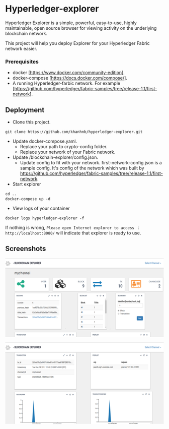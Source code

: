 # Hyperledger-explorer

Hyperledger Explorer is a simple, powerful, easy-to-use, highly maintainable, open source browser for viewing activity on the underlying blockchain network.

This project will help you deploy Explorer for your Hyperledger Fabric network easier.

### Prerequisites

* docker [https://www.docker.com/community-edition].
* docker-compose [https://docs.docker.com/compose/].
* A running Hyperledger-farbic network. For example [https://github.com/hyperledger/fabric-samples/tree/release-1.1/first-network].

## Deployment

* Clone this project.
```
git clone https://github.com/khanhnb/hyperledger-explorer.git
```

* Update docker-compose.yaml.
  * Replace your path to crypto-config folder.
  * Replace your network of your Fabric network.
* Update /blockchain-explorer/config.json.
  * Update config to fit with your network. first-network-config.json is a sample config. It's config of the network which was built by https://github.com/hyperledger/fabric-samples/tree/release-1.1/first-network.
* Start explorer
```
cd ..
docker-compose up -d
```
* View logs of your container
```
docker logs hyperledger-explorer -f
```

If nothing is wrong, ```Please open Internet explorer to access ：http://localhost:8080/``` will indicate that explorer is ready to use.

## Screenshots

![alt text](https://raw.githubusercontent.com/JeevaSang/blockchainimage/master/explorer1.png)

![alt text](https://raw.githubusercontent.com/JeevaSang/blockchainimage/master/explorer2.png)

